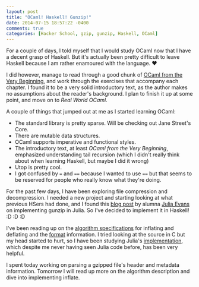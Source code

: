 ```yaml
---
layout: post
title: "OCaml! Haskell! Gunzip!"
date: 2014-07-15 18:57:22 -0400
comments: true
categories: [Hacker School, gzip, gunzip, Haskell, OCaml]
---
```


For a couple of days, I told myself that I would study OCaml now that I have a decent grasp of Haskell. But it's actually been pretty
difficult to leave Haskell because I am rather enamoured with the language. &#10084;

I did however, manage to read through a good chunk of [OCaml from the Very Beginning](http://ocaml-book.com/), and work through the exercises that accompany each chapter. I found it to be a very solid introductory text, as the author makes no assumptions about the reader's background. I plan to finish it up at some point, and move on to *Real World OCaml*. 

A couple of things that jumped out at me as I started learning OCaml:

- The standard library is pretty sparse. Will be checking out Jane Street's Core. 
- There are mutable data structures.
- OCaml supports imperative and functional styles.
- The introductory text, at least *OCaml from the Very Beginning*, emphasized understanding tail recursion (which I didn't really think about when learning Haskell, but maybe I did it wrong)
- Utop is pretty cool.
- I got confused by `=` and `==` because I wanted to use `==` but that seems to be reserved for people who really know what they're doing.

For the past few days, I have been exploring file compression and decompression. I needed a new project and starting looking at what previous HSers had done, and I found this [blog post](http://jvns.ca/blog/2013/10/24/day-16-gzip-plus-poetry-equals-awesome/) by alumna [Julia Evans](https://twitter.com/b0rk) on implementing gunzip in Julia. So I've decided to implement it in Haskell! :D :D :D

I've been reading up on the [algorithm specifications](http://www.gzip.org/algorithm.txt) for inflating and deflating and the [format](http://www.gzip.org/format.txt) information. I tried looking at the source in C but my head started to hurt, so I have been studying Julia's [implementation](https://github.com/jvns/gzip.jl/blob/master/gzip.jl), which despite me never having seen Julia code before, has been very helpful. 

I spent today working on parsing a gzipped file's header and metadata information. Tomorrow I will read up more on the algorithm description and dive into implementing inflate.